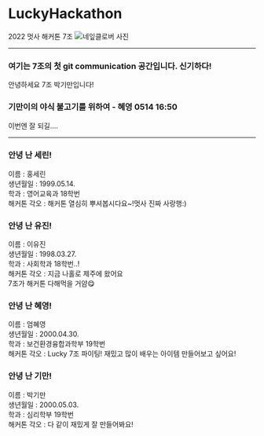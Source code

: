 # LuckyHackathon
2022 멋사 해커톤 7조
<img src="https://img.segye.com/content/image/2017/01/06/20170106512141.jpg" alt="네잎클로버 사진">

<hr>
<h3>여기는 7조의 첫 git communication 공간입니다. 신기하다!</h3>
<p>안녕하세요 7조 박기만입니다!</p>
<h3>기만이의 야식 불고기를 위하여 - 혜영 0514 16:50</h3>
<p>이번엔 잘 되길....</p>

<hr>

### 안녕 난 세린!
<p>이름 : 홍세린<br>
생년월일 : 1999.05.14.<br>
학과 : 영어교육과 18학번<br>
해커톤 각오 : 해커톤 열심히 뿌셔봅시다요~!멋사 진짜 사랑행:)</p>

### 안녕 난 유진!
<p>이름 : 이유진<br>
생년월일 : 1998.03.27.<br>
학과 : 사회학과 18학번..!<br>
해커톤 각오 : 지금 나홀로 제주에 왔어요<br>
        7조가 해커톤 다해먹을 거얌😋</p>

### 안녕 난 혜영!
<p>이름 : 엄혜영<br>
생년월일 : 2000.04.30.<br>
학과 : 보건환경융합과학부 19학번<br>
해커톤 각오 : Lucky 7조 파이팅! 재밌고 많이 배우는 아이템 만들어보고 싶어요!</p>

### 안녕 난 기만!
<p>이름 : 박기만<br>
생년월일 : 2000.05.03.<br>
학과 : 심리학부 19학번<br>
해커톤 각오 : 다 같이 재밌게 잘 만들어봐요!</p>